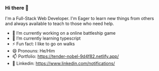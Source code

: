 ### Hi there 👋
I'm a Full-Stack Web Developer. I'm Eager to learn new things from others and always available to teach to those who need help.
- 🔭 I’m currently working on a online battleship game
- 🌱 I’m currently learning typescript
- ⚡ Fun fact: I like to go on walks
- 😄 Pronouns: He/Him
- 📫 Portfolio: https://tender-nobel-9d4f82.netlify.app/
- 💬 Linkedin: https://www.linkedin.com/notifications/










<!--
**thomasjk0831/thomasjk0831** is a ✨ _special_ ✨ repository because its `README.md` (this file) appears on your GitHub profile.

Here are some ideas to get you started:

- 🔭 I’m currently working on ...
- 🌱 I’m currently learning ...
- 👯 I’m looking to collaborate on ...
- 🤔 I’m looking for help with ...
- 💬 Ask me about ...
- 📫 How to reach me: ...
- 😄 Pronouns: ...
- ⚡ Fun fact: ...
-->
